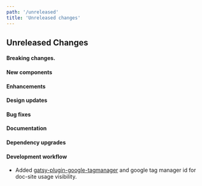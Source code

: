 ```yaml
---
path: '/unreleased'
title: 'Unreleased changes'
---
```


## Unreleased Changes

#### Breaking changes.

#### New components

#### Enhancements

#### Design updates

#### Bug fixes

#### Documentation

#### Dependency upgrades

#### Development workflow
- Added [gatsy-plugin-google-tagmanager](https://www.gatsbyjs.com/plugins/gatsby-plugin-google-tagmanager/) and google tag manager id for doc-site usage visibility.